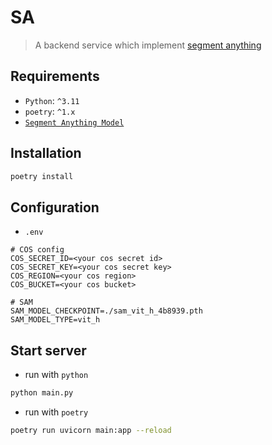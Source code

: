 # SA

> A backend service which implement [segment anything](https://github.com/facebookresearch/segment-anything)

## Requirements

- `Python`: `^3.11`
- `poetry`: `^1.x`
- [`Segment Anything Model`](https://github.com/facebookresearch/segment-anything?tab=readme-ov-file#model-checkpoints)

## Installation

```bash
poetry install
```

## Configuration

- `.env`

```properties
# COS config
COS_SECRET_ID=<your cos secret id>
COS_SECRET_KEY=<your cos secret key>
COS_REGION=<your cos region>
COS_BUCKET=<your cos bucket>

# SAM
SAM_MODEL_CHECKPOINT=./sam_vit_h_4b8939.pth
SAM_MODEL_TYPE=vit_h
```

## Start server

- run with `python`

```bash
python main.py
```

- run with `poetry`

```bash
poetry run uvicorn main:app --reload
```
